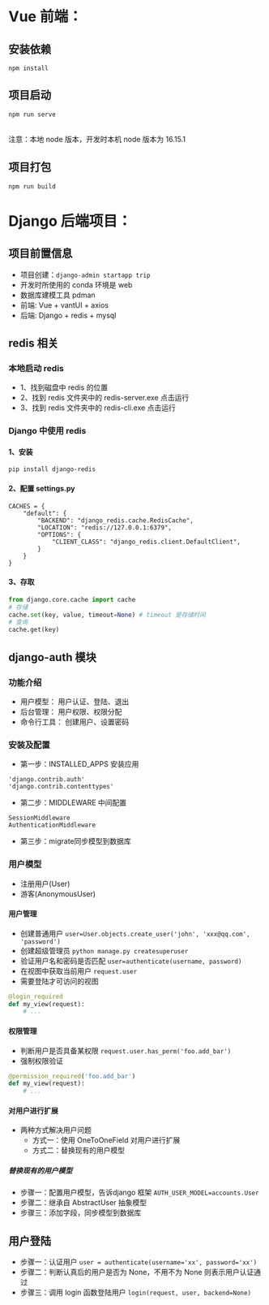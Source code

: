 # Vue 前端：
## 安装依赖
```
npm install
```
## 项目启动
```
npm run serve
```
<br/>注意：本地 node 版本，开发时本机 node 版本为 16.15.1
## 项目打包
```
npm run build
```

# Django 后端项目：
## 项目前置信息
- 项目创建：`django-admin startapp trip`
- 开发时所使用的 conda 环境是 web
- 数据库建模工具 pdman
- 前端: Vue + vantUI + axios
- 后端: Django + redis + mysql

## redis 相关
### 本地启动 redis
- 1、找到磁盘中 redis 的位置
- 2、找到 redis 文件夹中的 redis-server.exe 点击运行
- 3、找到 redis 文件夹中的 redis-cli.exe 点击运行
### Django 中使用 redis
#### 1、安装
`pip install django-redis`
#### 2、配置 settings.py
```
CACHES = {
    "default": {
        "BACKEND": "django_redis.cache.RedisCache",
        "LOCATION": "redis://127.0.0.1:6379",
        "OPTIONS": {
            "CLIENT_CLASS": "django_redis.client.DefaultClient",
        }
    }
}
```
#### 3、存取
```python
from django.core.cache import cache
# 存储
cache.set(key, value, timeout=None) # timeout 是存储时间
# 查询
cache.get(key)
```

## django-auth 模块
### 功能介绍
- 用户模型： 用户认证、登陆、退出
- 后台管理： 用户权限、权限分配
- 命令行工具： 创建用户、设置密码
### 安装及配置
- 第一步：INSTALLED_APPS 安装应用
```
'django.contrib.auth'
'django.contrib.contenttypes'
```
- 第二步：MIDDLEWARE 中间配置
```
SessionMiddleware
AuthenticationMiddleware
```
- 第三步：migrate同步模型到数据库

### 用户模型
- 注册用户(User)
- 游客(AnonymousUser)
#### 用户管理
- 创建普通用户 `user=User.objects.create_user('john', 'xxx@qq.com', 'password')`
- 创建超级管理员 `python manage.py createsuperuser`
- 验证用户名和密码是否匹配 `user=authenticate(username, password)`
- 在视图中获取当前用户 `request.user`
- 需要登陆才可访问的视图
```python
@login_required
def my_view(request):
    # ...
```
#### 权限管理
- 判断用户是否具备某权限 `request.user.has_perm('foo.add_bar')`
- 强制权限验证
```python
@permission_required('foo.add_bar')
def my_view(request):
    # ...
```
#### 对用户进行扩展
- 两种方式解决用户问题
  - 方式一：使用 OneToOneField 对用户进行扩展
  - 方式二：替换现有的用户模型
##### 替换现有的用户模型
- 步骤一：配置用户模型，告诉django 框架 `AUTH_USER_MODEL=accounts.User`
- 步骤二：继承自 AbstractUser 抽象模型
- 步骤三：添加字段，同步模型到数据库

## 用户登陆
- 步骤一：认证用户 `user = authenticate(username='xx', password='xx')`
- 步骤二：判断认真后的用户是否为 None，不用不为 None 则表示用户认证通过
- 步骤三：调用 login 函数登陆用户 `login(request, user, backend=None)`


